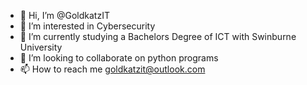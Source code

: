 - 👋 Hi, I’m @GoldkatzIT
- 👀 I’m interested in Cybersecurity 
- 🌱 I’m currently studying a Bachelors Degree of ICT with Swinburne University 
- 💞️ I’m looking to collaborate on python programs
- 📫 How to reach me goldkatzit@outlook.com

<!---
GoldkatzIT/GoldkatzIT is a ✨ special ✨ repository because its `README.md` (this file) appears on your GitHub profile.
You can click the Preview link to take a look at your changes.
--->
